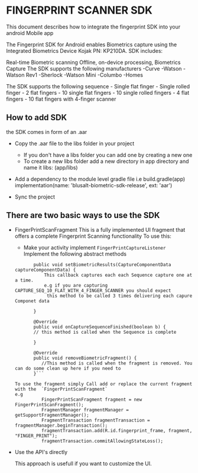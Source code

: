 # FINGERPRINT SCANNER SDK

This document describes how to integrate the fingerprint SDK into your android Mobile app

The Fingerprint SDK for Android enables Biometrics capture using the Integrated Biometrics Device Kojak PN: KP210DA. SDK includes:

Real-time Biometric scanning
Offline, on-device processing, Biometrics Capture
The SDK supports the following manufacturers
    -Curve
    -Watson
    -Watson Rev1
    -Sherlock
    -Watson Mini
    -Columbo
    -Homes
    
The SDK supports the following sequence
    - Single flat finger
    - Single rolled finger
    - 2 flat fingers
    - 10 single flat fingers
    - 10 single rolled fingers
    - 4 flat fingers
    - 10 flat fingers with 4-finger scanner
    


## How to add SDK

the SDK comes in form of an .aar
- Copy the .aar file to the libs folder in your project
    - If you don't have a libs folder you can add one by creating a new one 
    - To create a new libs folder add a new directory in app directory and name it libs: (app/libs)
    
- Add a dependency to the module level gradle file i.e build.gradle(app)
     implementation(name: 'blusalt-biometric-sdk-release', ext: 'aar')
- Sync the project



## There are two basic ways to use the SDK

- FingerPrintScanFragment
    This is a fully implemented UI fragment that offers a complete Fingerprint Scanning functionality
    To use this:
    - Make your activity implement `FingerPrintCaptureListener`
    Implement the following abstract methods
    
    ```@Override
           public void setBiometricResults(CaptureComponentData captureComponentData) {
               This callback captures each each Sequence capture one at a time.
               e.g if you are capturing CAPTURE_SEQ_10_FLAT_WITH_4_FINGER_SCANNER you should expect
                this method to be called 3 times delivering each capure Componet data
       
           }
       
           @Override
           public void onCaptureSequenceFinished(boolean b) {
           // this method is called when the Sequence is complete    
       
           }
       
           @Override
           public void removeBiometricFragment() {
              //This method is called when the fragment is removed. You can do some clean up here if you need to
           }```
  
  To use the fragment simply Call add or replace the current fragment with the  `FingerPrintScanFragment`
  e.g
              FingerPrintScanFragment fragment = new FingerPrintScanFragment();
              FragmentManager fragmentManager = getSupportFragmentManager();
              FragmentTransaction fragmentTransaction = fragmentManager.beginTransaction();
              fragmentTransaction.add(R.id.fingerprint_frame, fragment, "FINGER_PRINT");
              fragmentTransaction.commitAllowingStateLoss();
  
- Use the API's directly

    This approach is usefull if you want to customize the UI. 
  


